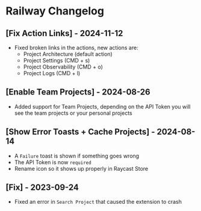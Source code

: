 # Railway Changelog

## [Fix Action Links] - 2024-11-12

- Fixed broken links in the actions, new actions are:
  - Project Architecture (default action)
  - Project Settings (CMD + s)
  - Project Observability (CMD + o)
  - Project Logs (CMD + l)

## [Enable Team Projects] - 2024-08-26

- Added support for Team Projects, depending on the API Token you will see the team projects or your personal projects

## [Show Error Toasts + Cache Projects] - 2024-08-14

- A `Failure` toast is shown if something goes wrong
- The API Token is now `required`
- Rename icon so it shows up properly in Raycast Store

## [Fix] - 2023-09-24

- Fixed an error in `Search Project` that caused the extension to crash
